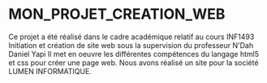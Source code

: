 # MON_PROJET_CREATION_WEB
Ce projet a été réalisé dans le cadre académique relatif au cours INF1493 Initiation et création de site web sous   la supervision du professeur N'Dah Daniel Yapi 
Il met en oeuvre les différentes compétences du langage html5 et css pour créer une page web. Nous avons réalisé un site pour la société LUMEN INFORMATIQUE.

